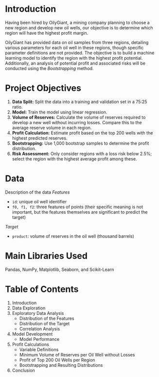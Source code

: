 # Introduction
Having been hired by OilyGiant, a mining company planning to choose a new region and develop new oil wells, our objective is to determine which region will have the highest profit margin.

OilyGiant has provided data on oil samples from three regions, detailing various parameters for each oil well in these regions, though specific parameter definitions are not provided. The objective is to build a machine learning model to identify the region with the highest profit potential. Additionally, an analysis of potential profit and associated risks will be conducted using the _Bootstrapping_ method.

# Project Objectives
1. **Data Split:** Split the data into a training and validation set in a 75:25 ratio.
2. **Model:** Train the model using linear regression.
3. **Volume of Reserves:** Calculate the volume of reserves required to develop a new well without incurring losses. Compare this to the average reserve volume in each region.
4. **Profit Calculation:** Estimate profit based on the top 200 wells with the highest predicted reserves.
5. **Bootstrapping:** Use 1,000 bootstrap samples to determine the profit distribution.
6. **Risk Assessment:** Only consider regions with a loss risk below 2.5%; select the region with the highest average profit among these.

# Data
Description of the data
*Features*
- `id`: unique oil well identifier
- `f0, f1, f2`: three features of points (their specific meaning is not important, but the features themselves are significant to predict the target)

*Target*
- `product`: volume of reserves in the oil well (thousand barrels)

# Main Libraries Used
Pandas, NumPy, Matplotlib, Seaborn, and Scikit-Learn

# Table of Contents 
1. Introduction
2. Data Exploration
3. Exploratory Data Analysis
    - Distribution of the Features
    - Distribution of the Target
    - Correlation Analysis
4. Model Development
    - Model Performance
5. Profit Calculations
    - Variable Definitions
    - Minimum Volume of Reserves per Oil Well without Losses
    - Profit of Top 200 Oil Wells per Region
    - Bootstrapping and Resulting Distributions
6. Conclusion